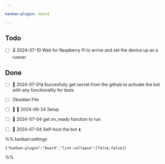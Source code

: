 ```yaml
---

kanban-plugin: board

---
```


## Todo

- [ ] ⏳ 2024-07-10 Wait for Raspberry Pi to arrive and set the device up as a runner


## Done

- [ ] 🛫 2024-07-01⏫ Succesfully get secret from the github to activate the bot with any functionality for tests
- [ ] Obsidian File
- [ ] 🛫 📅 2024-06-24  Setup
- [ ] 🛫 2024-07-04 get on_ready function to run
- [ ] 🛫 2024-07-04 Self-host the bot ⏫




%% kanban:settings
```
{"kanban-plugin":"board","list-collapse":[false,false]}
```
%%